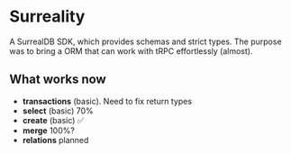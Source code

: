 # Surreality
A SurrealDB SDK, which provides schemas and strict types. The purpose was to bring a ORM that can work with tRPC effortlessly (almost).

## What works now
* **transactions** (basic). Need to fix return types
* **select** (basic) 70%
* **create** (basic) ✅
* **merge** 100%?
* **relations** planned